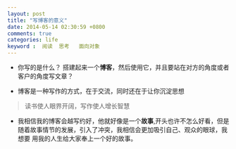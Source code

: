 ```yaml
---
layout: post
title: "写博客的意义"
date: 2014-05-14 02:30:59 +0800
comments: true
categories: life
keyword :  阅读  思考   面向对象
---
```


<!--more-->

* 你写的是什么？
 搭建起来一个**博客**，然后使用它，并且要站在对方的角度或者客户的角度写文章？

* 博客是一种写作的方式，在于交流，同时还在于让你沉淀思想
> 读书使人眼界开阔，写作使人增长智慧

* 我相信我的博客会越写约好，他就好像是一个**故事**,开头也许不怎么好看，但是
随着故事情节的发展，引入了冲突，我相信会更加吸引自己、观众的眼球，我想要
用我的人生给大家奉上一个好的故事。

